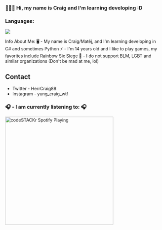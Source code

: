 ### 👋👋👋 Hi, my name is Craig and I'm learning developing :D

### Languages:
<img align="center" src="https://github-readme-stats.vercel.app/api/top-langs/?username=YungCr4i6&layout=compact"/>

Info About Me:
🖥️ - My name is Craig/Matěj, and I'm learning developing in C# and sometimes Python
⚡ - I'm 14 years old and I like to play games, my favorites include Rainbow Six Siege
🌱 - I do not support BLM, LGBT and similar organizations (Don't be mad at me, lol)

## Contact
- Twitter - HerrCraig88
- Instagram - yung_craig_wtf

### 🎧 - I am currently listening to: 🎧
[<img src="https://now-playing-codestackr.vercel.app/api/spotify-playing" alt="codeSTACKr Spotify Playing" width="350" />](https://open.spotify.com/user/q0m7ut5fpji87lnl069m585t0)
